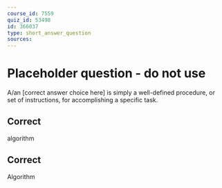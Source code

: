 ```yaml
---
course_id: 7559
quiz_id: 53498
id: 366037
type: short_answer_question
sources:
---
```


# Placeholder question - do not use

A/an [correct answer choice here] is simply a well-defined procedure, or set of
instructions, for accomplishing a specific task.

## Correct

algorithm

## Correct

Algorithm
